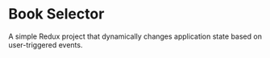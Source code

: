 # Book Selector

A simple Redux project that dynamically changes application state based on user-triggered events. 
